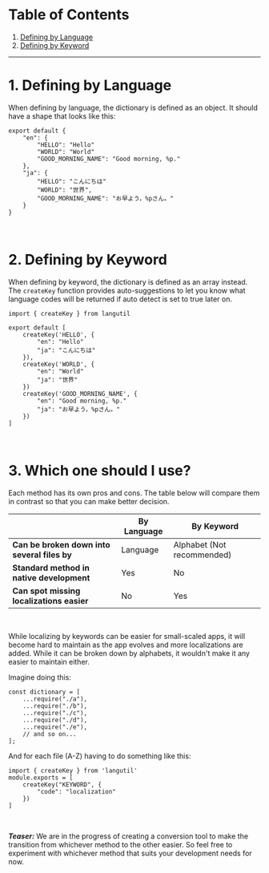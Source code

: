# Table of Contents
1. [Defining by Language](#-1.-Defining-by-Language)
2. [Defining by Keyword](#-2.-Defining-by-Keyword)

<hr/>

# 1. Defining by Language
When defining by language, the dictionary is defined as an object. It should have a shape that looks like this:

    export default {
        "en": {
            "HELLO": "Hello"
            "WORLD": "World"
            "GOOD_MORNING_NAME": "Good morning, %p."
        },
        "ja": {
            "HELLO": "こんにちは"
            "WORLD": "世界",
            "GOOD_MORNING_NAME": "お早よう，%pさん。"
        }
    }
<br/>

# 2. Defining by Keyword
When defining by keyword, the dictionary is defined as an array instead. The `createKey` function provides auto-suggestions to let you know what language codes will be returned if auto detect is set to true later on.

    import { createKey } from langutil

    export default [
        createKey('HELLO', {
            "en": "Hello"
            "ja": "こんにちは"
        }),
        createKey('WORLD', {
            "en": "World"
            "ja": "世界"
        })
        createKey('GOOD_MORNING_NAME', {
            "en": "Good morning, %p."
            "ja": "お早よう，%pさん。"
        })
    ]
<br/>

# 3. Which one should I use?

Each method has its own pros and cons. The table below will compare them in contrast so that you can make better decision.

| | By Language | By Keyword |
| --- | --- | --- |
| **Can be broken down into several files by** | Language | Alphabet (Not recommended) |
| **Standard method in native development** | Yes | No |
| **Can spot missing localizations easier** | No | Yes |
<br/>

While localizing by keywords can be easier for small-scaled apps, it will become hard to maintain as the app evolves and more localizations are added. While it can be broken down by alphabets, it wouldn't make it any easier to maintain either.

Imagine doing this:

    const dictionary = [
        ...require("./a"),
        ...require("./b"),
        ...require("./c"),
        ...require("./d"),
        ...require("./e"),
        // and so on...
    ];

And for each file (A-Z) having to do something like this:

    import { createKey } from 'langutil'
    module.exports = [
        createKey("KEYWORD", {
            "code": "localization"
        })
    ]
<br/>

***Teaser:*** We are in the progress of creating a conversion tool to make the transition from whichever method to the other easier. So feel free to experiment with whichever method that suits your development needs for now.

<br/>